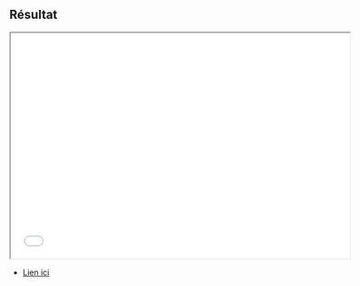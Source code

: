 ## Résultat
<div>
    <iframe style="min-height: 400px; min-width: 600px" src="../code/simple-all-in-one.html">
    </iframe>
</div>

* [Lien ici](../code/simple-all-in-one.html)
